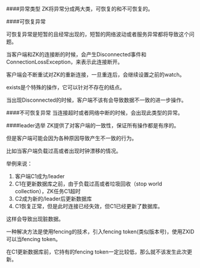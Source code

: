 ####异常类型
ZK将异常分成两大类，可恢复的和不可恢复的。

####可恢复异常

可恢复异常是短暂的且经常出现的，短暂的网络波动或者服务异常都将导致这个问题。

当客户端和ZK的连接断的时候，会产生Disconnected事件和ConnectionLossException，来表示此连接断开。

客户端会不断重试对ZK的重新连接，一旦重连后，会继续设置之前的watch。

exists是个特殊的操作，它可以针对不存在的结点。

当出现Disconnected的时候，客户端不该有会导致数据不一致的进一步操作。

####不可恢复异常
当连接超时或者网络中断的时候，会出现此类型的异常。

####leader选举
ZK提供了对客户端的一致性，保证所有操作都是有序的。

但是客户端可能会因为各种原因导致产生不一致的行为。

比如当客户端负载过高或者出现时钟漂移的情况。

举例来说：

1.	客户端C1成为/leader
2.	C1在更新数据库之前，由于负载过高或者垃圾回收（stop world collection），ZK任务C1超时
3.	C2成为新的/leader后更新数据库
4.	C1恢复正常，但是此时连接已经失效，但C1已经更新了数据库。

这样会导致出现脏数据。

一种解决方法是使用fencing的技术，引入fencing token(类似版本号)，使用ZXID可以当fencing token。

在C1更新数据库前，它持有的fencing token一定比较低，那么就不该发生此次更新。